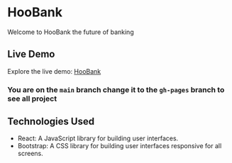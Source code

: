 # HooBank 

Welcome to HooBank the future of banking

## Live Demo
Explore the live demo: [HooBank](https://h0ssamahmed.github.io/HooBank/)

###  You are on the `main` branch change it to the `gh-pages` branch to see all project

## Technologies Used

- React: A JavaScript library for building user interfaces.
- Bootstrap: A CSS library for building user interfaces responsive for all screens.
